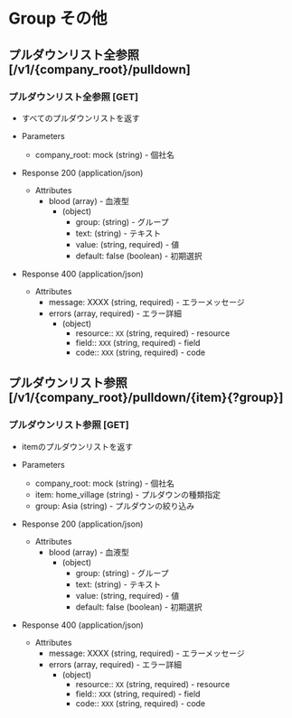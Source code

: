 # Group その他

## プルダウンリスト全参照 [/v1/{company_root}/pulldown]

### プルダウンリスト全参照 [GET]

* すべてのプルダウンリストを返す

+ Parameters

    + company_root: mock (string) - 個社名

+ Response 200 (application/json)

    + Attributes
        + blood (array) - 血液型
            + (object)
                + group: (string) - グループ
                + text: (string) - テキスト
                + value: (string, required) - 値
                + default: false (boolean) - 初期選択

+ Response 400 (application/json)

    + Attributes
        + message: XXXX (string, required) - エラーメッセージ
        + errors (array, required) - エラー詳細
            + (object)
                + resource:: `XX` (string, required) - resource
                + field:: `XXX` (string, required) - field
                + code:: `XXX` (string, required) - code


## プルダウンリスト参照 [/v1/{company_root}/pulldown/{item}{?group}]

### プルダウンリスト参照 [GET]

* itemのプルダウンリストを返す

+ Parameters

    + company_root: mock (string) - 個社名
    + item: home_village (string) - プルダウンの種類指定
    + group: Asia (string) - プルダウンの絞り込み

+ Response 200 (application/json)

    + Attributes
        + blood (array) - 血液型
            + (object)
                + group: (string) - グループ
                + text: (string) - テキスト
                + value: (string, required) - 値
                + default: false (boolean) - 初期選択

+ Response 400 (application/json)

    + Attributes
        + message: XXXX (string, required) - エラーメッセージ
        + errors (array, required) - エラー詳細
            + (object)
                + resource:: `XX` (string, required) - resource
                + field:: `XXX` (string, required) - field
                + code:: `XXX` (string, required) - code

